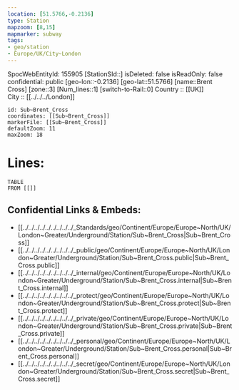 ```yaml
---
location: [51.5766,-0.2136] 
type: Station 
mapzoom: [8,15] 
mapmarker: subway 
tags:
- geo/station
- Europe/UK/City~London
---
```

SpocWebEntityId: 155905
[StationSId::] 
isDeleted: false
isReadOnly: false
confidential: public
[geo-lon::-0.2136] 
[geo-lat::51.5766] 
[name::Brent Cross] 
[zone::3] 
[Num_lines::1] 
[switch-to-Rail::0] 
Country :: [[UK]]  
City :: [[../../../London]]  


```leaflet
id: Sub~Brent_Cross
coordinates: [[Sub~Brent_Cross]] 
markerFile: [[Sub~Brent_Cross]] 
defaultZoom: 11 
maxZoom: 18
```


# Lines: 
```dataview
TABLE 
FROM [[]] 
```

## Confidential Links & Embeds: 
- [[../../../../../../../../../_Standards/geo/Continent/Europe/Europe~North/UK/London~Greater/Underground/Station/Sub~Brent_Cross|Sub~Brent_Cross]] 
- [[../../../../../../../../../_public/geo/Continent/Europe/Europe~North/UK/London~Greater/Underground/Station/Sub~Brent_Cross.public|Sub~Brent_Cross.public]] 
- [[../../../../../../../../../_internal/geo/Continent/Europe/Europe~North/UK/London~Greater/Underground/Station/Sub~Brent_Cross.internal|Sub~Brent_Cross.internal]] 
- [[../../../../../../../../../_protect/geo/Continent/Europe/Europe~North/UK/London~Greater/Underground/Station/Sub~Brent_Cross.protect|Sub~Brent_Cross.protect]] 
- [[../../../../../../../../../_private/geo/Continent/Europe/Europe~North/UK/London~Greater/Underground/Station/Sub~Brent_Cross.private|Sub~Brent_Cross.private]] 
- [[../../../../../../../../../_personal/geo/Continent/Europe/Europe~North/UK/London~Greater/Underground/Station/Sub~Brent_Cross.personal|Sub~Brent_Cross.personal]] 
- [[../../../../../../../../../_secret/geo/Continent/Europe/Europe~North/UK/London~Greater/Underground/Station/Sub~Brent_Cross.secret|Sub~Brent_Cross.secret]] 
